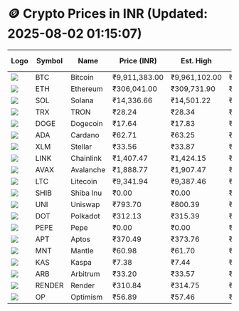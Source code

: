 # 🪙 Crypto Prices in INR (Updated: 2025-08-02 01:15:07)

| Logo | Symbol | Name       | Price (INR) | Est. High | Est. Low | Gross Profit | Fees | Net Profit | ROI % |
|------|--------|------------|-------------|-----------|----------|---------------|------|-------------|--------|
| ![](https://coin-images.coingecko.com/coins/images/1/large/bitcoin.png?1696501400) | BTC    | Bitcoin    | ₹9,911,383.00 | ₹9,961,102.00 | ₹9,861,664.00 | ₹1,008.33 | ₹200.00 | ₹808.33 | 0.81% |
| ![](https://coin-images.coingecko.com/coins/images/279/large/ethereum.png?1696501628) | ETH    | Ethereum   | ₹306,041.00 | ₹309,731.90 | ₹302,350.10 | ₹2,441.47 | ₹200.00 | ₹2,241.47 | 2.24% |
| ![](https://coin-images.coingecko.com/coins/images/4128/large/solana.png?1718769756) | SOL    | Solana     | ₹14,336.66 | ₹14,501.22 | ₹14,172.10 | ₹2,322.34 | ₹200.00 | ₹2,122.34 | 2.12% |
| ![](https://coin-images.coingecko.com/coins/images/1094/large/tron-logo.png?1696502193) | TRX    | TRON       | ₹28.24 | ₹28.34 | ₹28.14 | ₹703.60 | ₹200.00 | ₹503.60 | 0.50% |
| ![](https://coin-images.coingecko.com/coins/images/5/large/dogecoin.png?1696501409) | DOGE   | Dogecoin   | ₹17.64 | ₹17.83 | ₹17.45 | ₹2,183.44 | ₹200.00 | ₹1,983.44 | 1.98% |
| ![](https://coin-images.coingecko.com/coins/images/975/large/cardano.png?1696502090) | ADA    | Cardano    | ₹62.71 | ₹63.25 | ₹62.17 | ₹1,746.91 | ₹200.00 | ₹1,546.91 | 1.55% |
| ![](https://coin-images.coingecko.com/coins/images/100/large/fmpFRHHQ_400x400.jpg?1735231350) | XLM    | Stellar    | ₹33.56 | ₹33.87 | ₹33.25 | ₹1,858.59 | ₹200.00 | ₹1,658.59 | 1.66% |
| ![](https://coin-images.coingecko.com/coins/images/877/large/chainlink-new-logo.png?1696502009) | LINK   | Chainlink  | ₹1,407.47 | ₹1,424.15 | ₹1,390.79 | ₹2,398.86 | ₹200.00 | ₹2,198.86 | 2.20% |
| ![](https://coin-images.coingecko.com/coins/images/12559/large/Avalanche_Circle_RedWhite_Trans.png?1696512369) | AVAX   | Avalanche  | ₹1,888.77 | ₹1,907.47 | ₹1,870.07 | ₹1,999.98 | ₹200.00 | ₹1,799.98 | 1.80% |
| ![](https://coin-images.coingecko.com/coins/images/2/large/litecoin.png?1696501400) | LTC    | Litecoin   | ₹9,341.94 | ₹9,387.46 | ₹9,296.42 | ₹979.34 | ₹200.00 | ₹779.34 | 0.78% |
| ![](https://coin-images.coingecko.com/coins/images/11939/large/shiba.png?1696511800) | SHIB   | Shiba Inu  | ₹0.00 | ₹0.00 | ₹0.00 | ₹1,790.78 | ₹200.00 | ₹1,590.78 | 1.59% |
| ![](https://coin-images.coingecko.com/coins/images/12504/large/uniswap-logo.png?1720676669) | UNI    | Uniswap    | ₹793.70 | ₹800.39 | ₹787.01 | ₹1,698.95 | ₹200.00 | ₹1,498.95 | 1.50% |
| ![](https://coin-images.coingecko.com/coins/images/12171/large/polkadot.png?1696512008) | DOT    | Polkadot   | ₹312.13 | ₹315.39 | ₹308.87 | ₹2,110.59 | ₹200.00 | ₹1,910.59 | 1.91% |
| ![](https://coin-images.coingecko.com/coins/images/29850/large/pepe-token.jpeg?1696528776) | PEPE   | Pepe       | ₹0.00 | ₹0.00 | ₹0.00 | ₹1,978.45 | ₹200.00 | ₹1,778.45 | 1.78% |
| ![](https://coin-images.coingecko.com/coins/images/26455/large/aptos_round.png?1696525528) | APT    | Aptos      | ₹370.49 | ₹373.76 | ₹367.22 | ₹1,780.12 | ₹200.00 | ₹1,580.12 | 1.58% |
| ![](https://coin-images.coingecko.com/coins/images/30980/large/Mantle-Logo-mark.png?1739213200) | MNT    | Mantle     | ₹60.98 | ₹61.70 | ₹60.26 | ₹2,389.64 | ₹200.00 | ₹2,189.64 | 2.19% |
| ![](https://coin-images.coingecko.com/coins/images/25751/large/kaspa-icon-exchanges.png?1696524837) | KAS    | Kaspa      | ₹7.38 | ₹7.44 | ₹7.32 | ₹1,680.67 | ₹200.00 | ₹1,480.67 | 1.48% |
| ![](https://coin-images.coingecko.com/coins/images/16547/large/arb.jpg?1721358242) | ARB    | Arbitrum   | ₹33.20 | ₹33.57 | ₹32.83 | ₹2,247.88 | ₹200.00 | ₹2,047.88 | 2.05% |
| ![](https://coin-images.coingecko.com/coins/images/11636/large/rndr.png?1696511529) | RENDER | Render     | ₹310.84 | ₹314.75 | ₹306.93 | ₹2,549.13 | ₹200.00 | ₹2,349.13 | 2.35% |
| ![](https://coin-images.coingecko.com/coins/images/25244/large/Optimism.png?1696524385) | OP     | Optimism   | ₹56.89 | ₹57.46 | ₹56.32 | ₹2,018.77 | ₹200.00 | ₹1,818.77 | 1.82% |
